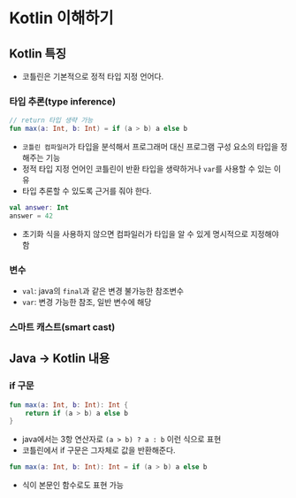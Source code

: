 # Kotlin 이해하기

## Kotlin 특징

- 코틀린은 기본적으로 정적 타입 지정 언어다.

### 타입 추론(type inference)

```kotlin
// return 타입 생략 가능
fun max(a: Int, b: Int) = if (a > b) a else b
```

- `코틀린 컴파일러`가 타입을 분석해서 프로그래머 대신 프로그램 구성 요소의 타입을 정해주는 기능
- 정적 타입 지정 언어인 코틀린이 반환 타입을 생략하거나 `var`를 사용할 수 있는 이유
- 타입 추론할 수 있도록 근거를 줘야 한다.

```kt
val answer: Int
answer = 42
```
- 초기화 식을 사용하지 않으면 컴파일러가 타입을 알 수 있게 명시적으로 지정해야 함

### 변수
- `val`: java의 `final`과 같은 변경 불가능한 참조변수
- `var`: 변경 가능한 참조, 일반 변수에 해당

### 스마트 캐스트(smart cast)


## Java -> Kotlin 내용

### if 구문

```kt
fun max(a: Int, b: Int): Int {
    return if (a > b) a else b
}
```
- java에서는 3항 연산자로 `(a > b) ? a : b` 이런 식으로 표현
- 코틀린에서 if 구문은 그자체로 값을 반환해준다.

```kt
fun max(a: Int, b: Int): Int = if (a > b) a else b
```
- 식이 본문인 함수로도 표현 가능

